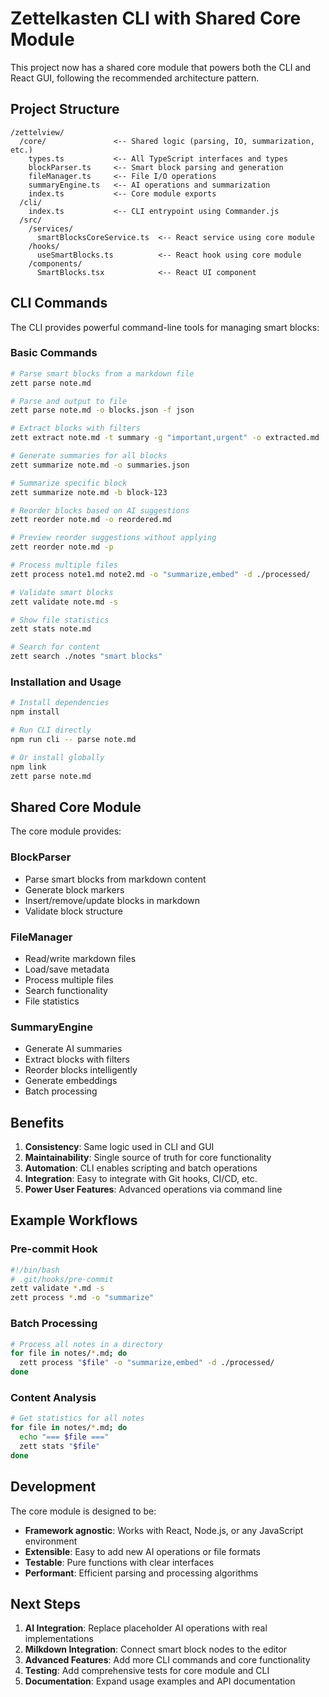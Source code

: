 # Zettelkasten CLI with Shared Core Module

This project now has a shared core module that powers both the CLI and React GUI, following the recommended architecture pattern.

## Project Structure

```
/zettelview/
  /core/               <-- Shared logic (parsing, IO, summarization, etc.)
    types.ts           <-- All TypeScript interfaces and types
    blockParser.ts     <-- Smart block parsing and generation
    fileManager.ts     <-- File I/O operations
    summaryEngine.ts   <-- AI operations and summarization
    index.ts           <-- Core module exports
  /cli/
    index.ts           <-- CLI entrypoint using Commander.js
  /src/
    /services/
      smartBlocksCoreService.ts  <-- React service using core module
    /hooks/
      useSmartBlocks.ts          <-- React hook using core module
    /components/
      SmartBlocks.tsx            <-- React UI component
```

## CLI Commands

The CLI provides powerful command-line tools for managing smart blocks:

### Basic Commands

```bash
# Parse smart blocks from a markdown file
zett parse note.md

# Parse and output to file
zett parse note.md -o blocks.json -f json

# Extract blocks with filters
zett extract note.md -t summary -g "important,urgent" -o extracted.md

# Generate summaries for all blocks
zett summarize note.md -o summaries.json

# Summarize specific block
zett summarize note.md -b block-123

# Reorder blocks based on AI suggestions
zett reorder note.md -o reordered.md

# Preview reorder suggestions without applying
zett reorder note.md -p

# Process multiple files
zett process note1.md note2.md -o "summarize,embed" -d ./processed/

# Validate smart blocks
zett validate note.md -s

# Show file statistics
zett stats note.md

# Search for content
zett search ./notes "smart blocks"
```

### Installation and Usage

```bash
# Install dependencies
npm install

# Run CLI directly
npm run cli -- parse note.md

# Or install globally
npm link
zett parse note.md
```

## Shared Core Module

The core module provides:

### BlockParser
- Parse smart blocks from markdown content
- Generate block markers
- Insert/remove/update blocks in markdown
- Validate block structure

### FileManager
- Read/write markdown files
- Load/save metadata
- Process multiple files
- Search functionality
- File statistics

### SummaryEngine
- Generate AI summaries
- Extract blocks with filters
- Reorder blocks intelligently
- Generate embeddings
- Batch processing

## Benefits

1. **Consistency**: Same logic used in CLI and GUI
2. **Maintainability**: Single source of truth for core functionality
3. **Automation**: CLI enables scripting and batch operations
4. **Integration**: Easy to integrate with Git hooks, CI/CD, etc.
5. **Power User Features**: Advanced operations via command line

## Example Workflows

### Pre-commit Hook
```bash
#!/bin/bash
# .git/hooks/pre-commit
zett validate *.md -s
zett process *.md -o "summarize"
```

### Batch Processing
```bash
# Process all notes in a directory
for file in notes/*.md; do
  zett process "$file" -o "summarize,embed" -d ./processed/
done
```

### Content Analysis
```bash
# Get statistics for all notes
for file in notes/*.md; do
  echo "=== $file ==="
  zett stats "$file"
done
```

## Development

The core module is designed to be:
- **Framework agnostic**: Works with React, Node.js, or any JavaScript environment
- **Extensible**: Easy to add new AI operations or file formats
- **Testable**: Pure functions with clear interfaces
- **Performant**: Efficient parsing and processing algorithms

## Next Steps

1. **AI Integration**: Replace placeholder AI operations with real implementations
2. **Milkdown Integration**: Connect smart block nodes to the editor
3. **Advanced Features**: Add more CLI commands and core functionality
4. **Testing**: Add comprehensive tests for core module and CLI
5. **Documentation**: Expand usage examples and API documentation 